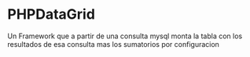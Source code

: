 # PHPDataGrid
Un  Framework que a partir de una consulta mysql monta la tabla con los resultados de esa consulta mas los sumatorios por configuracion
